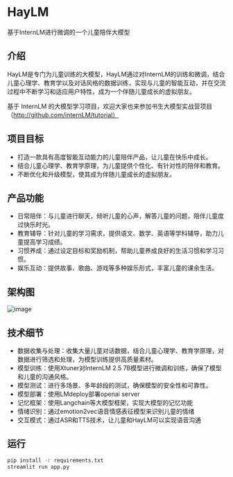 # HayLM

基于InternLM进行微调的一个儿童陪伴大模型

## 介绍

HayLM是专门为儿童训练的大模型，HayLM通过对InternLM的训练和微调，结合儿童心理学、教育学以及对话风格的数据训练，实现与儿童的智能互动，并在交流过程中不断学习和适应用户特性，成为一个伴随儿童成长的虚拟朋友。 

基于 InternLM 的大模型学习项目，欢迎大家也来参加书生大模型实战营项目（http://github.com/internLM/tutorial）

## 项目目标
- 打造一款具有高度智能互动能力的儿童陪伴产品，让儿童在快乐中成长。
- 结合儿童心理学、教育学原理，为儿童提供个性化、有针对性的陪伴和教育。
- 不断优化和升级模型，使其成为伴随儿童成长的虚拟朋友。

## 产品功能
- 日常陪伴：与儿童进行聊天，倾听儿童的心声，解答儿童的问题，陪伴儿童度过快乐时光。
- 教育辅导：针对儿童的学习需求，提供语文、数学、英语等学科辅导，助力儿童提高学习成绩。
- 习惯养成：通过设定目标和奖励机制，帮助儿童养成良好的生活习惯和学习习惯。
- 娱乐互动：提供故事、歌曲、游戏等多种娱乐形式，丰富儿童的课余生活。

## 架构图
![image](https://github.com/user-attachments/assets/8de4be90-a318-4b28-9972-a36801c9e418)

## 技术细节
- 数据收集与处理：收集大量儿童对话数据，结合儿童心理学、教育学原理，对数据进行筛选和处理，为模型训练提供高质量素材。
- 模型训练：使用Xtuner对InternLM 2.5 7B模型进行微调和训练，确保了模型和儿童的沟通风格。
- 模型测试：进行多场景、多年龄段的测试，确保模型的安全性和可靠性。
- 模型部署：使用LMdeploy部署openai server
- 记忆框架：使用Langchain等大模型框架，实现大模型的记忆功能
- 情绪识别：通过emotion2vec语音情感表征模型来识别儿童的情绪
- 交互模式：通过ASR和TTS技术，让儿童和HayLM可以实现语音沟通

## 运行
```bash
pip install -r requirements.txt
streamlit run app.py
```
